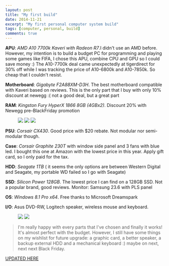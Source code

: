 ```yaml
---
layout: post
title: "My first build"
date: 2014-11-21
excerpt: "My first personal computer system build"
tags: [computer, personal, build]
comments: true
---
```


**APU**: *AMD A10 7700k Kaveri with Radeon R7*.I didn't use an AMD before. However, my intention is to build a budget PC for programming and playing some games like FIFA, I chose this APU, combine CPU and GPU so I could save money :) The A10-7700k deal came unexpectedly at tigerdirect for 30% off while I was tracking the price of A10-6800k and A10-7850k. So cheap that I couldn't resist. 

**Motherboard**: *Gigabyte F2A88XM-D3H*. The best motherboard compatible with Kaveri based on reviews. This is the only part that I buy with only 10% discount at newegg :( not a good deal, but a great part

**RAM**: *Kingston Fury HyperX 1866 8GB (4GBx2)*. Discount 20% with Newegg pre-BlackFriday promotion

<figure class="third">
	<img src="https://cdn.pcpartpicker.com/static/forever/images/userbuild/138181.0d788c5da519cb859a12a76131517c18.4a730fcc048edc60288398b44f366daf.1600.jpg">
	<img src="https://cdn.pcpartpicker.com/static/forever/images/userbuild/138181.60291ddbbd9f92b1afc9f7e9d43010b0.d20f62160a9eb2fe2706d2ceac877ad9.1600.jpg">
	<img src="https://cdn.pcpartpicker.com/static/forever/images/userbuild/138181.fb17bf994780409cb670f2faa8d71632.4ea1262ba07b61971f7b2b992d39153f.1600.jpg">
	<figcaption></figcaption>
</figure>

**PSU**: *Corsair CX430*. Good price with $20 rebate. Not modular nor semi-modular though. 

**Case**: *Corsair Graphite 230T* with window side panel and 3 fans with blue led. I bought this one at Amazon with the lowest price in this year. Apply gift card, so I only paid for the tax. 

**HDD**: *Seagate 1TB* ( it seems the only options are between Western Digital and Seagate, my portable WD failed so I go with Seagate)

**SSD**: *Silicon Power 128GB*. The lowest price I can find on a 128GB SSD. Not a popular brand, good reviews. 
Monitor: Samsung 23.6 with PLS panel

**OS**: *Windows 8.1 Pro x64*. Free thanks to Microsoft Dreamspark

**I/O**: Asus DVD-RW, Logitech speaker, wireless mouse and keyboard. 

<figure class="half">
	<img src="https://cdn.pcpartpicker.com/static/forever/images/userbuild/138181.fc24ca173614a3cff039850b774519ba.c9f7310ddc8e5086363ae63107462cf8.1600.jpg">
	<img src="https://lh3.googleusercontent.com/KZJ9sXBwHZJ15nuviahqetc0MwqzXzLGYJ0RcPs3GrxY2_TdgU4hvgWZpPw7FVIsnLdD2l2x7QswErxLkwF8Np-K-Kp5Xm9hNTPQzUkCNQxLoaAWeNT4XkdH-A6mGTBES2i3J4MSikAECWrelUp6gqrTj79AjSQUzLgpaXnOMFVQE2A1W4Wfzdo9NG_i49LlLi9gS3g23cqydUN8xDYu--xFWqgO1bQCwJ3G1e4VtLWrb384COGYN-4Paw-vcNIKrSlagSl9gc3qYH2gy0AFjRZdYRRnQ7zMic-g1bWMPfq6Rt5bElHsfBGJtYKFZghko3IzUlZZEeKxfwCNGuVfNjOMnPBRxriJ9dR3IHDEpuB-S1BWMkEZ1_NmSJ85HRCYuTWoGsavEjWJ7AHS4D19KvdlqplI-dlM06LDlTRd8TuQFrsV5B1-4RxltXUyUFmIl07qdSDLpxdeC84XAk7NICPwzgL0DrGIKDQYH8eU6SXFDpEBpISrhxgpG08PMJfZsgnh4tTya_XOx4Nh6ml6xL3dMy2UzztlKFjVsvyfU5wkpjXZn8a2LM6oQQZDsZMQoetn8duVudXnI09Fs05rrDIzhMVXgm-JKSDtqwYzHB1g618fRSq5HQ=w640-h852-no">
	<figcaption></figcaption>
</figure>

>I'm really happy with every parts that I've chosen and finally it works! It's almost perfect with the budget. However, I still have some things on my wishlist for future upgrade: a graphic card, a better speaker, a backup external HDD and a mechanical keyboard :) maybe on next, next next Black Friday.

<a href="/my-first-build-updated/" class="btn btn-info" role="button">UPDATED HERE</a>
